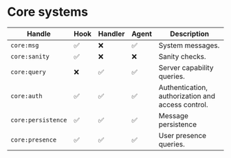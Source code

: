 # Core systems

Handle | Hook | Handler | Agent | Description
---|---|---|---|---
`core:msg` | ✅ | ❌ | ✅ | System messages.
`core:sanity` | ✅ | ❌ | ❌ | Sanity checks.
`core:query` | ❌ | ✅ | ✅ | Server capability queries.
`core:auth` | ✅ | ✅ | ✅ | Authentication, authorization and access control.
`core:persistence` | ✅ | ✅ | ✅ | Message persistence
`core:presence` | ✅ | ✅ | ✅ | User presence queries.